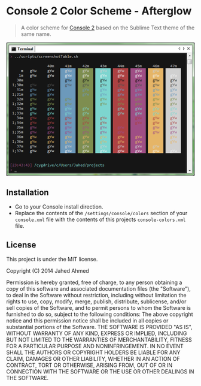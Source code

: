 # Console 2 Color Scheme - Afterglow

> A color scheme for [Console 2](http://sourceforge.net/projects/console/) based on the Sublime Text theme of the same name.

![Color Table Screenshot](/screenshot.png)

## Installation

* Go to your Console install direction.
* Replace the contents of the `/settings/console/colors` section of your `console.xml`
file with the contents of this projects `console-colors.xml` file.

## License

This project is under the MIT license.

Copyright (C) 2014 Jahed Ahmed
 
Permission is hereby granted, free of charge, to any person obtaining a copy of
this software and associated documentation files (the "Software"), to deal in
the Software without restriction, including without limitation the rights to
use, copy, modify, merge, publish, distribute, sublicense, and/or sell copies of
the Software, and to permit persons to whom the Software is furnished to do so,
subject to the following conditions:
The above copyright notice and this permission notice shall be included in all
copies or substantial portions of the Software.
THE SOFTWARE IS PROVIDED "AS IS", WITHOUT WARRANTY OF ANY KIND, EXPRESS OR
IMPLIED, INCLUDING BUT NOT LIMITED TO THE WARRANTIES OF MERCHANTABILITY, FITNESS
FOR A PARTICULAR PURPOSE AND NONINFRINGEMENT. IN NO EVENT SHALL THE AUTHORS OR
COPYRIGHT HOLDERS BE LIABLE FOR ANY CLAIM, DAMAGES OR OTHER LIABILITY, WHETHER
IN AN ACTION OF CONTRACT, TORT OR OTHERWISE, ARISING FROM, OUT OF OR IN
CONNECTION WITH THE SOFTWARE OR THE USE OR OTHER DEALINGS IN THE SOFTWARE. 